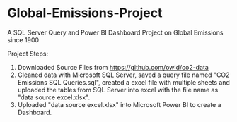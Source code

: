 # Global-Emissions-Project
A SQL Server Query and Power BI Dashboard Project on Global Emissions since 1900

Project Steps:
1. Downloaded Source Files from https://github.com/owid/co2-data
2. Cleaned data with Microsoft SQL Server, saved a query file named "CO2 Emissions SQL Queries.sql", created a excel file with multiple sheets and uploaded the tables from SQL Server into excel with the file name as "data source excel.xlsx".
3. Uploaded "data source excel.xlsx" into Microsoft Power BI to create a Dashboard. 
